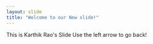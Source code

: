 ```yaml
---
layout: slide
title: "Welcome to our New slide!"
---
```

This is Karthik Rao's Slide
Use the left arrow to go back!
